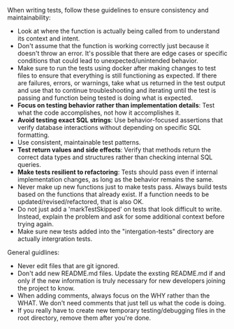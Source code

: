 When writing tests, follow these guidelines to ensure consistency and maintainability:
 - Look at where the function is actually being called from to understand its context and intent.
 - Don't assume that the function is working correctly just because it doesn't throw an error. It's possible that there are edge cases or specific conditions that could lead to unexpected/unintended behavior.
 - Make sure to run the tests using docker after making changes to test files to ensure that everything is still functioning as expected. If there are failures, errors, or warnings, take what us returned in the test output and use that to continue troubleshooting and iterating until the test is passing and function being tested is doing what is expected.
 - **Focus on testing behavior rather than implementation details**: Test what the code accomplishes, not how it accomplishes it.
 - **Avoid testing exact SQL strings**: Use behavior-focused assertions that verify database interactions without depending on specific SQL formatting.
 - Use consistent, maintainable test patterns.
 - **Test return values and side effects**: Verify that methods return the correct data types and structures rather than checking internal SQL queries.
 - **Make tests resilient to refactoring**: Tests should pass even if internal implementation changes, as long as the behavior remains the same.
 - Never make up new functions just to make tests pass. Always build tests based on the functions that already exist. If a function needs to be updated/revised/refactored, that is also OK.
 - Do not just add a 'markTestSkipped' on tests that look difficult to write. Instead, explain the problem and ask for some additional context before trying again.
 - Make sure new tests added into the "intergation-tests" directory are actually intergration tests.

General guidlines:
- Never edit files that are git ignored.
- Don't add new README.md files. Update the exsting README.md if and only if the new information is truly necessary for new developers joining the project to know.
- When adding comments, always focus on the WHY rather than the WHAT. We don't need comments that just tell us what the code is doing.
- If you really have to create new temporary testing/debugging files in the root directory, remove them after you're done.
